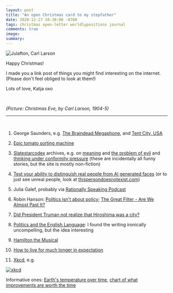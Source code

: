 ```yaml
---
layout: post
title: "An open Christmas card to my stepfather"
date: 2020-12-27 10:30:00 -0700
tags: christmas open-letter worldlypositions journal
comments: true
image:
summary:
---
```

![Julafton, Carl Larson](https://hosting.photobucket.com/images/i/katjasgrace/Julaftonen_av_Carl_Larsson_1904.jpg)

Happy Christmas!

I made you a link post of things you might find interesting on the internet. (Please don't feel obliged to look at them!)

Lots of love,
Katja
oxo

&nbsp;

*(Picture: Christmas Eve, by Carl Larson, 1904-5)*<!--ex-->



***

&nbsp;



1. George Saunders, e.g. [The Braindead Megaphone](https://www.google.com/search?q=the+braindead+megaphone+essay&oq=the+braindead+megaphone+&aqs=chrome.0.69i59j46i395j69i59l2j69i57j69i60l3.5478j1j7&sourceid=chrome&ie=UTF-8), and [Tent City, USA](https://www.gq.com/story/homeless-tent-city-george-saunders-fresno)

2. [Epic tomato sorting machine](https://www.youtube.com/watch?v=j4RWJTs0QCk)

3. [Slatestarcodex](https://slatestarcodex.com/) archives, e.g. on [meaning](https://slatestarcodex.com/2019/02/28/meaningful/) and [the problem of evil](https://slatestarcodex.com/2015/03/15/answer-to-job/) and [thinking under conformity pressure](https://slatestarcodex.com/2014/06/03/asches-to-asches/) (these are incidentally all funny stories, but the site is mostly non-fiction)

4. [Test your ability to distinguish real people from AI generated faces](https://www.whichfaceisreal.com/index.php) (or to just see unreal people, look at [thispersondoesnotexist.com](https://thispersondoesnotexist.com/))

5. Julia Galef, probably via [Rationally Speaking Podcast](http://rationallyspeakingpodcast.org/)

6. Robin Hanson: [Politics isn't about policy](https://www.overcomingbias.com/2008/09/politics-isnt-a.html); [The Great Filter - Are We Almost Past It?](http://mason.gmu.edu/~rhanson/greatfilter.html)

7. [Did President Truman not realize that Hiroshima was a city?](http://blog.nuclearsecrecy.com/2018/01/19/purely-military-target/)

8. [Politics and the English Language](https://www.orwellfoundation.com/the-orwell-foundation/orwell/essays-and-other-works/politics-and-the-english-language/): I found the writing ironically uncompelling, but the idea interesting

10. [Hamilton the Musical](https://www.youtube.com/watch?v=aPSWZUExZ8M&list=RDaPSWZUExZ8M&start_radio=1&t=4435)


11. [How to live for much longer in expectation](https://waitbutwhy.com/2016/03/cryonics.html)

9. [Xkcd](https://xkcd.com), e.g.

  [![xkcd](https://imgs.xkcd.com/comics/tmi.png)](https://xkcd.com/1369/)

  Informative ones: [Earth's temperature over time](https://xkcd.com/1732/), [chart of what improvements are worth the time](https://xkcd.com/1205/)
